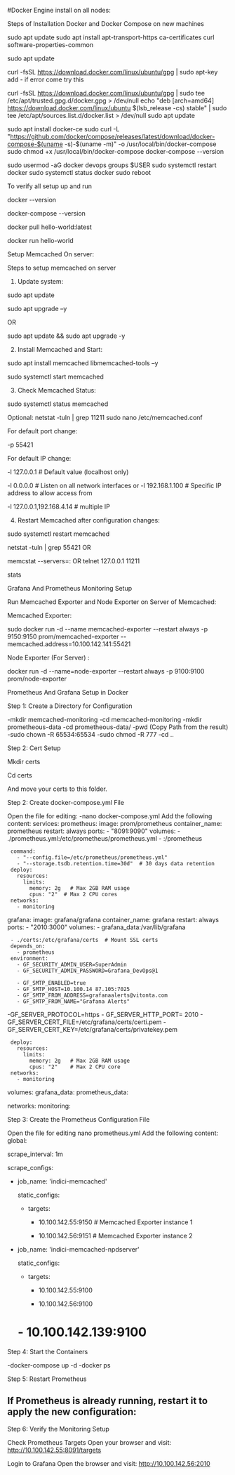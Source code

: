 #Docker Engine install on all nodes: 

Steps of Installation Docker and Docker Compose on new machines 

sudo apt update 
 sudo apt install apt-transport-https ca-certificates curl software-properties-common 

sudo apt update 

curl -fsSL https://download.docker.com/linux/ubuntu/gpg | sudo apt-key add - 
 if error come try this  

curl -fsSL https://download.docker.com/linux/ubuntu/gpg | sudo tee /etc/apt/trusted.gpg.d/docker.gpg > /dev/null 
 echo "deb [arch=amd64] https://download.docker.com/linux/ubuntu $(lsb_release -cs) stable" | sudo tee /etc/apt/sources.list.d/docker.list > /dev/null 
 sudo apt update  

sudo apt install docker-ce 
 sudo curl -L "https://github.com/docker/compose/releases/latest/download/docker-compose-$(uname -s)-$(uname -m)" -o /usr/local/bin/docker-compose 
 sudo chmod +x /usr/local/bin/docker-compose 
 docker-compose --version  

sudo usermod -aG docker devops 
 groups $USER 
 sudo systemctl restart docker 
 sudo systemctl status docker 
 sudo reboot  

To verify all setup up and run 

docker --version 

docker-compose  --version 

docker pull hello-world:latest 

docker run hello-world 

 

Setup Memcached On server:  

Steps to setup memcached on server  

1) Update system: 

 
 sudo apt update 

 sudo apt upgrade –y 

 OR 

sudo apt update && sudo apt upgrade -y 

2) Install Memcached and Start: 

 sudo apt install memcached libmemcached-tools –y 

 sudo systemctl start memcached 

3) Check Memcached Status: 

 sudo systemctl status memcached 

Optional: netstat -tuln | grep 11211 
 sudo nano /etc/memcached.conf 

For default port change: 

-p 55421 

For default IP change: 

-l 127.0.0.1  # Default value (localhost only) 

-l 0.0.0.0  # Listen on all network interfaces or 
 -l 192.168.1.100  # Specific IP address to allow access from 

-l 127.0.0.1,192.168.4.14  # multiple IP  

4) Restart Memcached after configuration changes: 

sudo systemctl restart memcached  

netstat -tuln | grep 55421 
OR 

memcstat --servers=<ip>:<port> 
 OR 
 telnet 127.0.0.1 11211 

stats 

Grafana And Prometheus Monitoring Setup 

 

Run Memcached Exporter and Node Exporter on Server of Memcached: 

Memcached Exporter: 

sudo docker run -d --name memcached-exporter --restart always -p 9150:9150 prom/memcached-exporter --memcached.address=10.100.142.141:55421 

Node Exporter (For Server) : 

docker run -d --name=node-exporter --restart always -p 9100:9100 prom/node-exporter 

Prometheus And Grafana Setup in Docker 

Step 1: Create a Directory for Configuration 

 
 -mkdir memcached-monitoring 
 -cd memcached-monitoring 
 -mkdir prometheous-data 
 -cd prometheous-data/ 
 -pwd (Copy Path from the result) 
 -sudo chown -R 65534:65534 <path-to-prometheus-folder> 
 -sudo chmod -R 777 <path-to-prometheus-folder> 
 -cd ..  

   Step 2: Cert Setup 

Mkdir certs 

Cd certs  

And move your certs to this folder. 

 

Step 2: Create docker-compose.yml File 

 Open the file for editing: 
 -nano docker-compose.yml 
 Add the following content: 
 services: 
   prometheus: 
     image: prom/prometheus 
     container_name: prometheus 
     restart: always 
     ports: 
       - "8091:9090" 
     volumes: 
       - ./prometheus.yml:/etc/prometheus/prometheus.yml 
       - <path-to-prometheus-folder>:/prometheus 

 
     command: 
       - "--config.file=/etc/prometheus/prometheus.yml" 
       - "--storage.tsdb.retention.time=30d"  # 30 days data retention 
     deploy: 
       resources: 
         limits: 
           memory: 2g   # Max 2GB RAM usage 
           cpus: "2"  # Max 2 CPU cores 
     networks: 
       - monitoring 
   grafana: 
     image: grafana/grafana 
     container_name: grafana 
     restart: always 
     ports: 
       - "2010:3000" 
     volumes: 
       - grafana_data:/var/lib/grafana 

     - ./certs:/etc/grafana/certs  # Mount SSL certs 
     depends_on: 
       - prometheus 
     environment: 
       - GF_SECURITY_ADMIN_USER=SuperAdmin 
       - GF_SECURITY_ADMIN_PASSWORD=Grafana_DevOps@1 

       - GF_SMTP_ENABLED=true 
       - GF_SMTP_HOST=10.100.14 87.105:7025 
       - GF_SMTP_FROM_ADDRESS=grafanaalerts@vitonta.com 
       - GF_SMTP_FROM_NAME="Grafana Alerts" 

   -GF_SERVER_PROTOCOL=https 
       - GF_SERVER_HTTP_PORT= 2010 
       - GF_SERVER_CERT_FILE=/etc/grafana/certs/certi.pem 
       -GF_SERVER_CERT_KEY=/etc/grafana/certs/privatekey.pem 
 
     deploy: 
       resources: 
         limits: 
           memory: 2g   # Max 2GB RAM usage 
           cpus: "2"    # Max 2 CPU core 
     networks: 
       - monitoring 
 volumes: 
   grafana_data: 
   prometheus_data: 
 
 networks: 
   monitoring: 

  

Step 3: Create the Prometheus Configuration File 

 Open the file for editing 
 nano prometheus.yml 
 Add the following content: 
global: 

  scrape_interval: 1m 

scrape_configs: 

  - job_name: 'indici-memcached' 

    static_configs: 

      - targets: 

        - 10.100.142.55:9150  # Memcached Exporter instance 1 

        - 10.100.142.56:9151  # Memcached Exporter instance 2 

  - job_name: 'indici-memcached-npdserver' 

    static_configs: 

      - targets: 

        - 10.100.142.55:9100 

        - 10.100.142.56:9100 

       # - 10.100.142.139:9100 

Step 4: Start the Containers 

 -docker-compose up -d 
 -docker ps 

Step 5: Restart Prometheus 

 If Prometheus is already running, restart it to apply the new configuration: 
 - 

Step 6: Verify the Monitoring Setup 

Check Prometheus Targets 
 Open your browser and visit: 
http://10.100.142.55:8091/targets 
 
 Login to Grafana 
 Open the browser and visit: 
http://10.100.142.56:2010 
